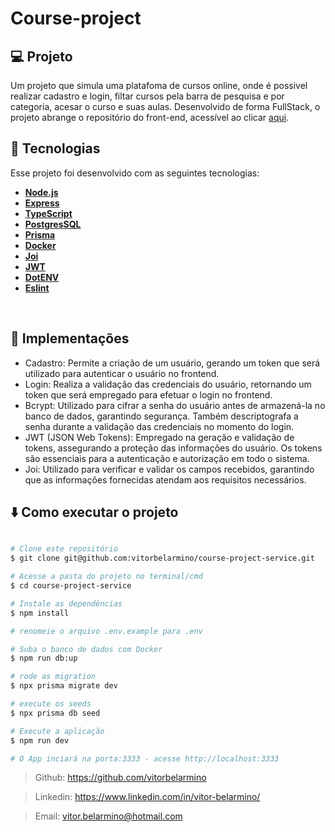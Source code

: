 # Course-project

## 💻 Projeto
 Um projeto que simula uma platafoma de cursos online, onde é possivel realizar cadastro e login, filtar cursos pela barra de pesquisa e por categoria, acesar o curso e suas aulas. Desenvolvido de forma FullStack, o projeto abrange o repositório do front-end, acessível ao clicar [aqui](https://github.com/vitorbelarmino/course-project-app).
</br>

## 🚀 Tecnologias

Esse projeto foi desenvolvido com as seguintes tecnologias:

-  **[Node.js](https://nodejs.org/en/)**
-  **[Express](https://expressjs.com/pt-br/)**
-  **[TypeScript](https://www.typescriptlang.org/)**
-  **[PostgresSQL](https://www.postgresql.org/)**
-  **[Prisma](https://www.prisma.io/)**
-  **[Docker](https://www.docker.com/)**
-  **[Joi](https://joi.dev/api/?v=17.9.1)**
-  **[JWT](https://jwt.io/libraries)**
-  **[DotENV](https://github.com/motdotla/dotenv)**
-  **[Eslint](https://eslint.org/)**
  
</br>

## 📌 Implementações
- Cadastro: Permite a criação de um usuário, gerando um token que será utilizado para autenticar o usuário no frontend.
- Login: Realiza a validação das credenciais do usuário, retornando um token que será empregado para efetuar o login no frontend.
- Bcrypt: Utilizado para cifrar a senha do usuário antes de armazená-la no banco de dados, garantindo segurança. Também descriptografa a senha durante a validação das credenciais no momento do login.
- JWT (JSON Web Tokens): Empregado na geração e validação de tokens, assegurando a proteção das informações do usuário. Os tokens são essenciais para a autenticação e autorização em todo o sistema.
- Joi: Utilizado para verificar e validar os campos recebidos, garantindo que as informações fornecidas atendam aos requisitos necessários.

## ⬇️ Como executar o projeto

```bash

# Clone este repositório
$ git clone git@github.com:vitorbelarmino/course-project-service.git

# Acesse a pasta do projeto no terminal/cmd
$ cd course-project-service

# Instale as dependências
$ npm install

# renomeie o arquivo .env.example para .env

# Suba o banco de dados com Docker
$ npm run db:up

# rode as migration
$ npx prisma migrate dev

# execute os seeds
$ npx prisma db seed

# Execute a aplicação
$ npm run dev

# O App inciará na porta:3333 - acesse http://localhost:3333
```
  
> Github: https://github.com/vitorbelarmino

> Linkedin: https://www.linkedin.com/in/vitor-belarmino/

> Email: vitor.belarmino@hotmail.com
